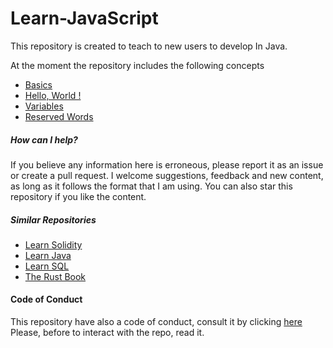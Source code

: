 # Learn-JavaScript
This repository is created to teach to new users to develop 
In Java. 

At the moment the repository includes the following concepts
- [Basics](https://github.com/fededev01/Learn-JavaScript/blob/master/basics.js)
- [Hello, World !](https://github.com/fededev01/Learn-JavaScript/blob/master/hello-world.js)
- [Variables](https://github.com/fededev01/Learn-JavaScript/blob/master/variables.js)
- [Reserved Words](https://github.com/fededev01/Learn-JavaScript/blob/master/reserved-words.js)


##### How can I help?

If you believe any information here is erroneous, please report it as an issue or create a pull request. 
I welcome suggestions, feedback and new content, as long as it follows the format that I am using. 
You can also star this repository if you like the content.

##### Similar Repositories 

- [Learn Solidity](https://github.com/fededev01/Learn-Solidity)
- [Learn Java](https://github.com/fededev01/Learn-Java)
- [Learn SQL](https://github.com/fededev01/learn-sql)
- [The Rust Book](https://github.com/fededev01/book-it)


#### Code of Conduct

This repository have also a code of conduct, consult it by clicking [here](https://github.com/fededev01/Learn-JavaScript/blob/master/CODE_OF_CONDUCT.md)
Please, before to interact with the repo, read it.

